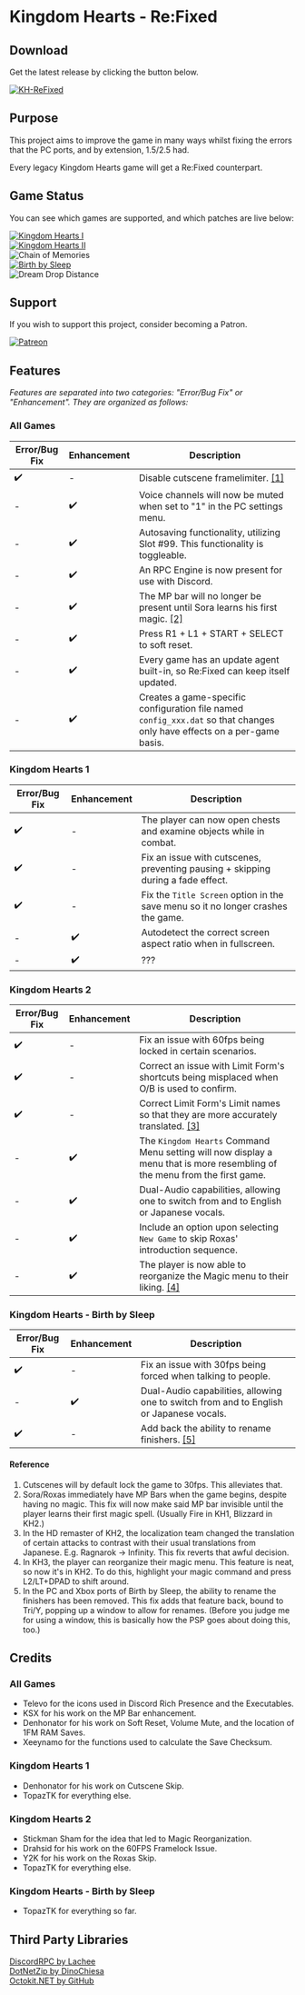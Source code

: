 # Kingdom Hearts - Re:Fixed

## Download

Get the latest release by clicking the button below.

[![KH-ReFixed](https://img.shields.io/badge/KH--ReFixed-Download-blue.svg)](https://github.com/TopazTK/KH-ReFixed/releases)
## Purpose

This project aims to improve the game in many ways whilst fixing the errors that the PC ports, and by extension, 1.5/2.5 had.  
  
Every legacy Kingdom Hearts game will get a Re:Fixed counterpart.

## Game Status

You can see which games are supported, and which patches are live below:
  
[![Kingdom Hearts I](https://img.shields.io/badge/Kingdom%20Hearts%20I-Live!-brightgreen)](https://github.com/TopazTK/KH-ReFixed/tree/mother/KH1)  
[![Kingdom Hearts II](https://img.shields.io/badge/Kingdom%20Hearts%20II-Live!-brightgreen)](https://github.com/TopazTK/KH-ReFixed/tree/mother/KH2)  
![Chain of Memories](https://img.shields.io/badge/Chain%20of%20Memories-Not%20Present!-red)  
[![Birth by Sleep](https://img.shields.io/badge/Birth%20by%20Sleep-Live!-brightgreen)](https://github.com/TopazTK/KH-ReFixed/tree/mother/BBS)  
![Dream Drop Distance](https://img.shields.io/badge/Dream%20Drop%20Distance-Not%20Present!-red)  

## Support
If you wish to support this project, consider becoming a Patron.  
  
[![Patreon](https://img.shields.io/endpoint?url=https%3A%2F%2Fshieldsio-patreon.vercel.app%2Fapi%2F%3Fusername%3Dtopaztk%26type%3Dpatrons)](https://www.patreon.com/topaztk)

## Features

_Features are separated into two categories: "Error/Bug Fix" or "Enhancement". They are organized as follows:_

### All Games

| Error/Bug Fix | Enhancement | Description |
|---------------|-------------|-------------|
| :heavy_check_mark: | - | Disable cutscene framelimiter. [[1]](#reference) |
| - | :heavy_check_mark: | Voice channels will now be muted when set to "1" in the PC settings menu. |
| - | :heavy_check_mark: | Autosaving functionality, utilizing Slot #99. This functionality is toggleable. |
| - | :heavy_check_mark: | An RPC Engine is now present for use with Discord. |
| - | :heavy_check_mark: | The MP bar will no longer be present until Sora learns his first magic. [[2]](#reference) | 
| - | :heavy_check_mark: | Press R1 + L1 + START + SELECT to soft reset. |
| - | :heavy_check_mark: | Every game has an update agent built-in, so Re:Fixed can keep itself updated. |
| - | :heavy_check_mark: | Creates a game-specific configuration file named `config_xxx.dat` so that changes only have effects on a per-game basis. |

### Kingdom Hearts 1

| Error/Bug Fix | Enhancement | Description |
|---------|-------------|-------------|
| :heavy_check_mark: | - | The player can now open chests and examine objects while in combat. |
| :heavy_check_mark: | - | Fix an issue with cutscenes, preventing pausing + skipping during a fade effect. |
| :heavy_check_mark: | - | Fix the `Title Screen` option in the save menu so it no longer crashes the game. |
| - | :heavy_check_mark: | Autodetect the correct screen aspect ratio when in fullscreen. |
| - | :heavy_check_mark: | ??? |


### Kingdom Hearts 2

| Error/Bug Fix | Enhancement | Description |
|---------|-------------|-------------|
| :heavy_check_mark: | - | Fix an issue with 60fps being locked in certain scenarios. | 
| :heavy_check_mark: | - | Correct an issue with Limit Form's shortcuts being misplaced when O/B is used to confirm. |
| :heavy_check_mark: | - | Correct Limit Form's Limit names so that they are more accurately translated. [[3]](#reference) |
| - | :heavy_check_mark: | The `Kingdom Hearts` Command Menu setting will now display a menu that is more resembling of the menu from the first game. |
| - | :heavy_check_mark: | Dual-Audio capabilities, allowing one to switch from and to English or Japanese vocals. |  
| - | :heavy_check_mark: | Include an option upon selecting `New Game` to skip Roxas' introduction sequence. |
| - | :heavy_check_mark: | The player is now able to reorganize the Magic menu to their liking. [[4]](#reference) | 

### Kingdom Hearts - Birth by Sleep

| Error/Bug Fix | Enhancement | Description |
|---------|-------------|-------------|
| :heavy_check_mark: | - | Fix an issue with 30fps being forced when talking to people. | 
| - | :heavy_check_mark: | Dual-Audio capabilities, allowing one to switch from and to English or Japanese vocals. |  
| :heavy_check_mark: | - | Add back the ability to rename finishers. [[5]](#reference) |

#### Reference

1. Cutscenes will by default lock the game to 30fps. This alleviates that.
2. Sora/Roxas immediately have MP Bars when the game begins, despite having no magic. This fix will now make said MP bar invisible until the player learns their first magic spell. (Usually Fire in KH1, Blizzard in KH2.)
3. In the HD remaster of KH2, the localization team changed the translation of certain attacks to contrast with their usual translations from Japanese. E.g. Ragnarok -> Infinity. This fix reverts that awful decision. 
4. In KH3, the player can reorganize their magic menu. This feature is neat, so now it's in KH2. To do this, highlight your magic command and press L2/LT+DPAD to shift around.
5. In the PC and Xbox ports of Birth by Sleep, the ability to rename the finishers has been removed. This fix adds that feature back, bound to Tri/Y, popping up a window to allow for renames. (Before you judge me for using a window, this is basically how the PSP goes about doing this, too.)

## Credits

### All Games
- Televo for the icons used in Discord Rich Presence and the Executables.
- KSX for his work on the MP Bar enhancement.
- Denhonator for his work on Soft Reset, Volume Mute, and the location of 1FM RAM Saves.
- Xeeynamo for the functions used to calculate the Save Checksum.

### Kingdom Hearts 1
- Denhonator for his work on Cutscene Skip.
- TopazTK for everything else.

### Kingdom Hearts 2
- Stickman Sham for the idea that led to Magic Reorganization.
- Drahsid for his work on the 60FPS Framelock Issue.
- Y2K for his work on the Roxas Skip.
- TopazTK for everything else.

### Kingdom Hearts - Birth by Sleep
- TopazTK for everything so far.

## Third Party Libraries

[DiscordRPC by Lachee](https://github.com/Lachee/discord-rpc-csharp)  
[DotNetZip by DinoChiesa](https://github.com/DinoChiesa/DotNetZip)  
[Octokit.NET by GitHub](https://github.com/octokit/octokit.net)

